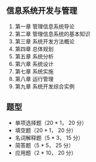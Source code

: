 ## 信息系统开发与管理

1. 第一章 管理信息系统导论
2. 第二章 管理信息系统的基本知识
3. 第三章 系统开发方法概论
4. 第四章 总体规划
5. 第五章 系统分析
6. 第六章 系统设计
7. 第七章 系统实施
8. 第八章 运行管理
9. 第九章 系统开发综合实例

## 题型

- 单项选择题（20 \* 1， 20 分）
- 填空题（20 \* 1， 20 分）
- 名词解释题（5 \* 3， 15 分）
- 简答题（5 \* 5， 25 分）
- 应用题（2 \* 10， 20 分）
